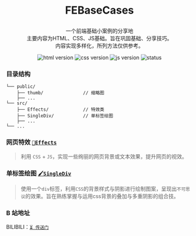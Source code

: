 # <p align=center>FEBaseCases</p>

<p align=center>
一个前端基础小案例的分享地
<br>主要内容为HTML、CSS、JS基础。旨在巩固基础、分享技巧。
<br>内容实现多样化，所列方法仅供参考。</p>

<p align=center>
<img src='https://img.shields.io/badge/HTML-5-blue?style=flat-square' alt="html version" style='cursor:pointer' />
<img src='https://img.shields.io/badge/CSS-3-blue?style=flat-square' alt="css version" style='cursor:pointer' />
<img src='https://img.shields.io/badge/JavaScript-ES6-blue?style=flat-square' alt="js version" style='cursor:pointer' />
<img src='https://img.shields.io/badge/status-pending-orange?style=flat-square' alt="status" style='cursor:pointer' />
</p>

### 目录结构
```
└── public/
    ├── thumb/               // 缩略图
    ├── ...
└── src/
    ├── Effects/             // 特效类
    ├── SingleDiv/           // 单标签绘图
    ├── ... 
└── ...
```

### 网页特效 [`🍁Effects`](/src/Effects/)

> 利用 `CSS` + `JS`，实现一些绚丽的网页背景或文本效果，提升网页的视效。

### 单标签绘图 [`🖌️SingleDiv`](/src/SingleDiv/)

> 使用一个`div`标签，利用`CSS`的背景样式与阴影进行绘制图案，呈现出`不可思议`的效果。旨在熟练掌握与运用css背景的叠加与多重阴影的组合技。
### B 站地址

BILIBILI：[`⏳ 传送门`](https://space.bilibili.com/30569760)
